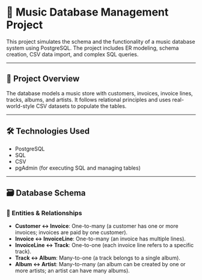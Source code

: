 # 📁 Music Database Management Project

This project simulates the schema and the functionality of a music database system using PostgreSQL. The project includes ER modeling, schema creation, CSV data import, and complex SQL queries.

---

## 📌 Project Overview

The database models a music store with customers, invoices, invoice lines, tracks, albums, and artists. It follows relational principles and uses real-world-style CSV datasets to populate the tables.

---

## 🛠️ Technologies Used

- PostgreSQL
- SQL
- CSV 
- pgAdmin (for executing SQL and managing tables)

---

## 🗃️ Database Schema

### 👥 Entities & Relationships

- **Customer ↔ Invoice**: One-to-many (a customer has one or more invoices; invoices are paid by one customer).
- **Invoice ↔ InvoiceLine**: One-to-many (an invoice has multiple lines).
- **InvoiceLine ↔ Track**: One-to-one (each invoice line refers to a specific track).
- **Track ↔ Album**: Many-to-one (a track belongs to a single album).
- **Album ↔ Artist**: Many-to-many (an album can be created by one or more artists; an artist can have many albums).